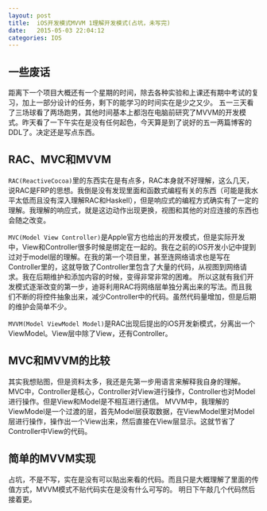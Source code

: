 ```yaml
---
layout: post
title:  iOS开发模式MVVM 1理解开发模式(占坑，未写完)
date:   2015-05-03 22:04:12
categories: IOS
---
```


一些废话
---
距离下一个项目大概还有一个星期的时间，除去各种实验和上课还有期中考试的复习，加上一部分设计的任务，剩下的能学习的时间实在是少之又少。
五一三天看了三场球看了两场跑男，其他时间基本上都泡在电脑前研究了MVVM的开发模式。昨天看了一下午实在是没有任何起色，今天算是到了说好的五一两篇博客的DDL了。决定还是写点东西。

RAC、MVC和MVVM
---
`RAC(ReactiveCocoa)`里的东西实在是有点多，RAC本身就不好理解，这么几天，说RAC是FRP的思想。我倒是没有发现里面和函数式编程有关的东西（可能是我水平太低而且没有深入理解RAC和Haskell），但是响应式的编程方式确实有了一定的理解。我理解的响应式，就是这边动作出现更换，视图和其他的对应连接的东西也会随之改变。

`MVC(Model View Controller)`是Apple官方也给出的开发模式，但是实际开发中，View和Controller很多时候是绑定在一起的。我在之前的iOS开发小记中提到过对于model层的理解。在我的第一个项目里，甚至连网络请求也是写在Controller里的，这就导致了Controller里包含了大量的代码，从视图到网络请求。我在后期维护和添加内容的时候，变得非常非常的困难。
所以这就有我们开发模式逐渐改变的第一步，迪哥利用RAC将网络层单独分离出来的写法。而且我们不断的将控件抽象出来，减少Controller中的代码。虽然代码量增加，但是后期的维护会简单不少。

`MVVM(Model ViewModel Model)`是RAC出现后提出的iOS开发新模式，分离出一个ViewModel。View层中除了View，还有Controller。

MVC和MVVM的比较
---
其实我想贴图，但是资料太多，我还是先第一步用语言来解释我自身的理解。
MVC中，Controller是核心，Controller对View进行操作，Controller也对Model进行操作。但是View和Model是不相互进行通信。
MVVM中，我理解的ViewModel是一个过渡的层，首先Model层获取数据，在ViewModel里对Model层进行操作，操作出一个View出来，然后直接在View层显示。这就节省了Controller中View的代码。

简单的MVVM实现
---
占坑，不是不写，实在是没有可以贴出来看的代码。而且只是大概理解了里面的传值方式，MVVM模式不贴代码实在是没有什么可写的。
明日下午敲几个代码然后接着更。
